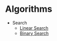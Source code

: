 # Algorithms

- Search
  - [Linear Search](./linear-search/LinearSearch.ts)
  - [Binary Search](./binary-search/BinarySearch.ts)

